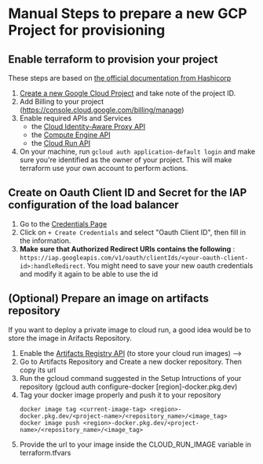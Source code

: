 # Manual Steps to prepare a new GCP Project for provisioning 

## Enable terraform to provision your project
These steps are based on [the official documentation from Hashicorp](https://developer.hashicorp.com/terraform/tutorials/gcp-get-started/google-cloud-platform-build)

1. [Create a new Google Cloud Project](https://console.cloud.google.com/projectcreate) and take note of the project ID.
3. Add Billing to your project (https://console.cloud.google.com/billing/manage)
4. Enable required APIs and Services
    - the [Cloud Identity-Aware Proxy API]( https://console.developers.google.com/apis/api/iap.googleapis.com/overview)
    - the [Compute Engine API](https://console.developers.google.com/apis/api/compute.googleapis.com/overview)
    - the [Cloud Run API](https://console.developers.google.com/apis/api/run.googleapis.com/overview)
5. On your machine, run `gcloud auth application-default login` and make sure you're identified as the owner of your project. This will make terraform use your own account to perform actions.


## Create on Oauth Client ID and Secret for the IAP configuration of the load balancer
1. Go to the [Credentials Page](https://console.cloud.google.com/apis/credentials)
2. Click on `+ Create Credentials` and select "Oauth Client ID", then fill in the information.
3. **Make sure that Authorized Redirect URIs contains the following** : `https://iap.googleapis.com/v1/oauth/clientIds/<your-oauth-client-id>:handleRedirect`. You might need to save your new oauth credentials and modify it again to be able to use the id


## (Optional) Prepare an image on artifacts repository 
If you want to deploy a private image to cloud run, a good idea would be to store the image in Arifacts Repository.
1. Enable the [Artifacts Registry API](https://console.developers.google.com/apis/api/artifactregistry.googleapis.com/overview) (to store your cloud run images) -->
2. Go to Artifacts Repository and Create a new docker repository. Then copy its url
3. Run the gcloud command suggested in the Setup Intructions of your repository (gcloud auth configure-docker [region]-docker.pkg.dev)
4. Tag your docker image properly and push it to your repository
    ```shell
    docker image tag <current-image-tag> <region>-docker.pkg.dev/<project-name>/<repository_name>/<image_tag>
    docker image push <region>-docker.pkg.dev/<project-name>/<repository_name>/<image_tag>
    ```
5. Provide the url to your image inside the CLOUD_RUN_IMAGE variable in terraform.tfvars